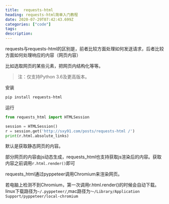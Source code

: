 ```yaml
---
title:  requests-html 
heading: requests-html简单入门教程
date: 2020-07-29T07:42:43.699Z
categories: ["code"]
tags: 
description: 
---
```


requests与requests-html的区别是，前者比较方面处理如何发送请求，后者比较方面如何处理响应的内容（网页内容）

比如选取网页的某些元素，把网页内结构化等等。

> 注：仅支持Python 3.6及更高版本。

安装
```bash
pip install requests-html
```

运行
```python
from requests_html import HTMLSession

session = HTMLSession()
r = session.get('http://sxy91.com/posts/requests-html /')
print(r.html.absolute_links)
```




默认是获取静态网页的内容。

部分网页的内容由js动态生成，requests_html也支持获取js渲染后的内容。获取内容之前调用`r.html.render()`即可

requests_html通过pyppeteer调用Chromium来渲染网页。

若电脑上检测不到Chromium，第一次调用r.html.render()的时候会自动下载。linux下载路径为`~/.pyppeteer/`,mac路径为`～/Library/Application Support/pyppeteer/local-chromium`





